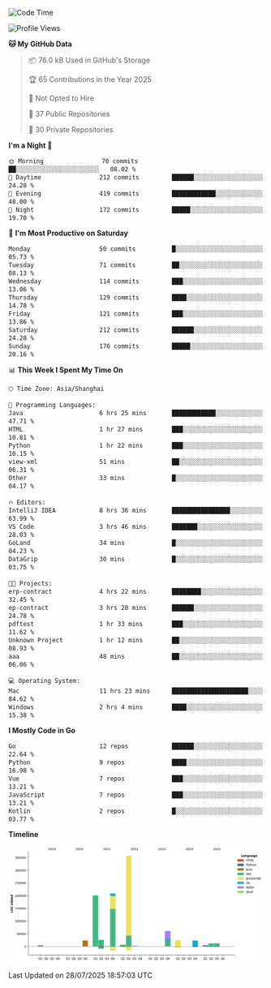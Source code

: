 <!--START_SECTION:waka-->
![Code Time](http://img.shields.io/badge/Code%20Time-4%2C301%20hrs%2040%20mins-blue)

![Profile Views](http://img.shields.io/badge/Profile%20Views-0-blue)

**🐱 My GitHub Data** 

> 📦 76.0 kB Used in GitHub's Storage 
 > 
> 🏆 65 Contributions in the Year 2025
 > 
> 🚫 Not Opted to Hire
 > 
> 📜 37 Public Repositories 
 > 
> 🔑 30 Private Repositories 
 > 
**I'm a Night 🦉** 

```text
🌞 Morning                70 commits          ██░░░░░░░░░░░░░░░░░░░░░░░   08.02 % 
🌆 Daytime                212 commits         ██████░░░░░░░░░░░░░░░░░░░   24.28 % 
🌃 Evening                419 commits         ████████████░░░░░░░░░░░░░   48.00 % 
🌙 Night                  172 commits         █████░░░░░░░░░░░░░░░░░░░░   19.70 % 
```
📅 **I'm Most Productive on Saturday** 

```text
Monday                   50 commits          █░░░░░░░░░░░░░░░░░░░░░░░░   05.73 % 
Tuesday                  71 commits          ██░░░░░░░░░░░░░░░░░░░░░░░   08.13 % 
Wednesday                114 commits         ███░░░░░░░░░░░░░░░░░░░░░░   13.06 % 
Thursday                 129 commits         ████░░░░░░░░░░░░░░░░░░░░░   14.78 % 
Friday                   121 commits         ███░░░░░░░░░░░░░░░░░░░░░░   13.86 % 
Saturday                 212 commits         ██████░░░░░░░░░░░░░░░░░░░   24.28 % 
Sunday                   176 commits         █████░░░░░░░░░░░░░░░░░░░░   20.16 % 
```


📊 **This Week I Spent My Time On** 

```text
🕑︎ Time Zone: Asia/Shanghai

💬 Programming Languages: 
Java                     6 hrs 25 mins       ████████████░░░░░░░░░░░░░   47.71 % 
HTML                     1 hr 27 mins        ███░░░░░░░░░░░░░░░░░░░░░░   10.81 % 
Python                   1 hr 22 mins        ███░░░░░░░░░░░░░░░░░░░░░░   10.15 % 
view-xml                 51 mins             ██░░░░░░░░░░░░░░░░░░░░░░░   06.31 % 
Other                    33 mins             █░░░░░░░░░░░░░░░░░░░░░░░░   04.17 % 

🔥 Editors: 
IntelliJ IDEA            8 hrs 36 mins       ████████████████░░░░░░░░░   63.99 % 
VS Code                  3 hrs 46 mins       ███████░░░░░░░░░░░░░░░░░░   28.03 % 
GoLand                   34 mins             █░░░░░░░░░░░░░░░░░░░░░░░░   04.23 % 
DataGrip                 30 mins             █░░░░░░░░░░░░░░░░░░░░░░░░   03.75 % 

🐱‍💻 Projects: 
erp-contract             4 hrs 22 mins       ████████░░░░░░░░░░░░░░░░░   32.45 % 
ep-contract              3 hrs 20 mins       ██████░░░░░░░░░░░░░░░░░░░   24.78 % 
pdftest                  1 hr 33 mins        ███░░░░░░░░░░░░░░░░░░░░░░   11.62 % 
Unknown Project          1 hr 12 mins        ██░░░░░░░░░░░░░░░░░░░░░░░   08.93 % 
aaa                      48 mins             ██░░░░░░░░░░░░░░░░░░░░░░░   06.06 % 

💻 Operating System: 
Mac                      11 hrs 23 mins      █████████████████████░░░░   84.62 % 
Windows                  2 hrs 4 mins        ████░░░░░░░░░░░░░░░░░░░░░   15.38 % 
```

**I Mostly Code in Go** 

```text
Go                       12 repos            ██████░░░░░░░░░░░░░░░░░░░   22.64 % 
Python                   9 repos             ████░░░░░░░░░░░░░░░░░░░░░   16.98 % 
Vue                      7 repos             ███░░░░░░░░░░░░░░░░░░░░░░   13.21 % 
JavaScript               7 repos             ███░░░░░░░░░░░░░░░░░░░░░░   13.21 % 
Kotlin                   2 repos             █░░░░░░░░░░░░░░░░░░░░░░░░   03.77 % 
```



**Timeline**

![Lines of Code chart](https://raw.githubusercontent.com/youtiaoguagua/youtiaoguagua/master/assets/bar_graph.png)


 Last Updated on 28/07/2025 18:57:03 UTC
<!--END_SECTION:waka-->